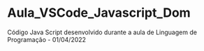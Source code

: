 # Aula_VSCode_Javascript_Dom

Código Java Script desenvolvido durante a aula de Linguagem de Programação - 01/04/2022
